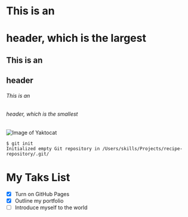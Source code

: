 # This is an <h1> header, which is the largest
## This is an <h2> header
###### This is an <h6> header, which is the smallest



![Image of Yaktocat](https://octodex.github.com/images/yaktocat.png)


```
$ git init
Initialized empty Git repository in /Users/skills/Projects/recipe-repository/.git/
```

# My Taks List
- [x] Turn on GitHub Pages
- [x] Outline my portfolio
- [ ] Introduce myself to the world
